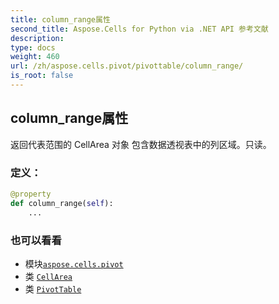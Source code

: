 ```yaml
---
title: column_range属性
second_title: Aspose.Cells for Python via .NET API 参考文献
description:
type: docs
weight: 460
url: /zh/aspose.cells.pivot/pivottable/column_range/
is_root: false
---
```

## column_range属性

返回代表范围的 CellArea 对象
包含数据透视表中的列区域。只读。
### 定义：
```python
@property
def column_range(self):
    ...
```

### 也可以看看
* 模块[`aspose.cells.pivot`](../../)
* 类 [`CellArea`](/cells/python-net/zh/aspose.cells/cellarea)
* 类 [`PivotTable`](/cells/python-net/zh/aspose.cells.pivot/pivottable)
